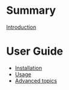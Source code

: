 # Summary

[Introduction](README.md)

# User Guide

- [Installation](installation.md)
- [Usage](usage.md)
- [Advanced topics](advanced.md)
